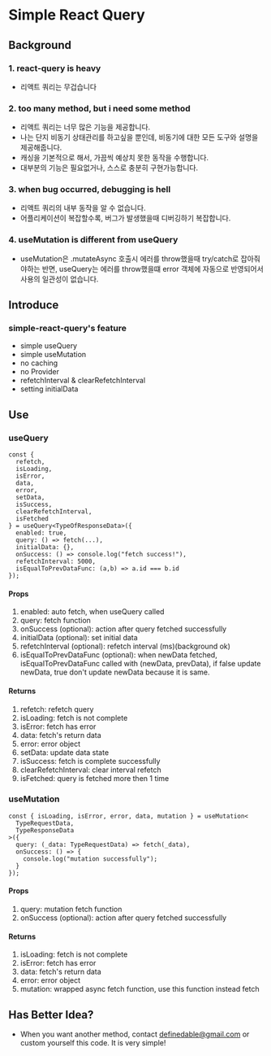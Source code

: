 # Simple React Query

## Background

### 1. react-query is heavy

- 리액트 쿼리는 무겁습니다

### 2. too many method, but i need some method

- 리액트 쿼리는 너무 많은 기능을 제공합니다.
- 나는 단지 비동기 상태관리를 하고싶을 뿐인데, 비동기에 대한 모든 도구와 설명을 제공해줍니다.
- 캐싱을 기본적으로 해서, 가끔씩 예상치 못한 동작을 수행합니다.
- 대부분의 기능은 필요없거나, 스스로 충분히 구현가능합니다.

### 3. when bug occurred, debugging is hell

- 리액트 쿼리의 내부 동작을 알 수 없습니다.
- 어플리케이션이 복잡할수록, 버그가 발생했을때 디버깅하기 복잡합니다.

### 4. useMutation is different from useQuery

- useMutation은 .mutateAsync 호출시 에러를 throw했을때 try/catch로 잡아줘야하는 반면, useQuery는 에러를 throw했을떄 error 객체에 자동으로 반영되어서 사용의 일관성이 없습니다.

## Introduce

### simple-react-query's feature

- simple useQuery
- simple useMutation
- no caching
- no Provider
- refetchInterval & clearRefetchInterval
- setting initialData

## Use

### useQuery

```tsx
const {
  refetch,
  isLoading,
  isError,
  data,
  error,
  setData,
  isSuccess,
  clearRefetchInterval,
  isFetched
} = useQuery<TypeOfResponseData>({
  enabled: true,
  query: () => fetch(...),
  initialData: {},
  onSuccess: () => console.log("fetch success!"),
  refetchInterval: 5000,
  isEqualToPrevDataFunc: (a,b) => a.id === b.id
});
```

#### Props

1. enabled: auto fetch, when useQuery called
2. query: fetch function
3. onSuccess (optional): action after query fetched successfully
4. initialData (optional): set initial data
5. refetchInterval (optional): refetch interval (ms)(background ok)
6. isEqualToPrevDataFunc (optional): when newData fetched, isEqualToPrevDataFunc called with (newData, prevData), if false update newData, true don't update newData because it is same.

#### Returns

1. refetch: refetch query
2. isLoading: fetch is not complete
3. isError: fetch has error
4. data: fetch's return data
5. error: error object
6. setData: update data state
7. isSuccess: fetch is complete successfully
8. clearRefetchInterval: clear interval refetch
9. isFetched: query is fetched more then 1 time

### useMutation

```tsx
const { isLoading, isError, error, data, mutation } = useMutation<
  TypeRequestData,
  TypeResponseData
>({
  query: (_data: TypeRequestData) => fetch(_data),
  onSuccess: () => {
    console.log("mutation successfully");
  }
});
```

#### Props

1. query: mutation fetch function
2. onSuccess (optional): action after query fetched successfully

#### Returns

1. isLoading: fetch is not complete
2. isError: fetch has error
3. data: fetch's return data
4. error: error object
5. mutation: wrapped async fetch function, use this function instead fetch

## Has Better Idea?

- When you want another method, contact definedable@gmail.com or custom yourself this code. It is very simple!
